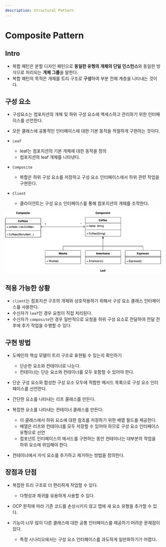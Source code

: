 ```yaml
---
description: Structural Pattern
---
```


# Composite Pattern

## Intro

- 복합 패턴은 분할 디자인 패턴으로 **동일한 유형의 개체의 단일 인스턴스**와 동일한 방식으로 처리되는 **개체 그룹**을 말한다.
- 복합 패턴의 목적은 개체를 트리 구조로 **구성**하여 부분 전체 계층을 나타내는 것이다.

## 구성 요소

- 구성요소는 컴포지션의 개체 및 하위 구성 요소에 액세스하고 관리하기 위한 인터페이스를 선언한다.
- 모든 클래스에 공통적인 인터페이스에 대한 기본 동작을 적절하게 구현하는 것이다.

- `Leaf`
	- leaf는 컴포지션의 기본 개체에 대한 동작을 정의
	- 컴포지션의 leaf 개체를 나타낸다.

- `Composite`
	- 복합은 하위 구성 요소를 저장하고 구성 요소 인터페이스에서 하위 관련 작업을 구현한다.

- `Client`
	- 클라이언트는 구성 요소 인터페이스를 통해 컴포지션의 개체를 조작한다.

![Composite Pattern](../contents/img/composite_coffee.png)

## 적용 가능한 상황

- `client`는 컴포지션 구조의 개체와 상호작용하기 위해서 구성 요소 클래스 인터페이스를 사용한다.
- 수신자가 `leaf`인 경우 요청이 직접 처리된다.
- 수신자가 `composite`인 경우 일반적으로 요청을 하위 구성 요소로 전달하여 전달 전후에 추가 작업을 수행할 수 있다.

## 구현 방법

- 도메인의 핵심 모델이 트리 구조로 표현될 수 있는지 확인하기
	- 단순한 요소와 컨테이너로 나눈다.
	- 컨테이너는 단순 요소와 컨테이너를 모두 포함할 수 있어야 한다.

- 단순 구성 요소와 합성한 구성 요소 모두에 적합한 메서드 목록으로 구성 요소 인터페이스를 선언한다.

- 간단한 요소를 나타내는 리프 클래스를 만든다.

- 복잡한 요소를 나타내는 컨테이너 클래스를 만든다.
	- 이 클래스에서 하위 요소에 대한 참조를 저장하기 위한 배열 필드를 제공한다.
	- 배열은 리프와 컨테이너를 모두 저장할 수 있어야 하므로 구성 요소 인터페이스 유형으로 선언
	- 컴포넌트 인터페이스의 메서드를 구현하는 동안 컨테이너는 대부분의 작업을 하위 요소에 위임해야 한다.

- 컨테이너에서 자식 요소를 추가하고 제거하는 방법을 정의한다.

## 장점과 단점

- 복잡한 트리 구조로 더 편리하게 작업할 수 있다.
	- 다형성과 재귀를 유용하게 사용할 수 있다.

- OCP 원칙에 따라 기존 코드를 손상시키지 않고 앱에 새 요소 유형을 추가할 수 있다.

- 기능이 너무 많이 다른 클래스에 대한 공통 인터페이스를 제공하기 어려운 문제점이 있다.
	- 특정 시나리오에서는 구성 요소 인터페이스를 과도하게 일반화하기가 어렵다.
